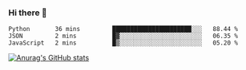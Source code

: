 ### Hi there 👋
<!--START_SECTION:waka-->

```text
Python       36 mins         ██████████████████████░░░   88.44 %
JSON         2 mins          █▓░░░░░░░░░░░░░░░░░░░░░░░   06.35 %
JavaScript   2 mins          █▒░░░░░░░░░░░░░░░░░░░░░░░   05.20 %
```

<!--END_SECTION:waka-->
[![Anurag's GitHub stats](https://github-readme-stats.vercel.app/api?username=Kevinbarrero)](https://github.com/anuraghazra/github-readme-stats)
<!--
**Kevinbarrero/Kevinbarrero** is a ✨ _special_ ✨ repository because its `README.md` (this file) appears on your GitHub profile.

Here are some ideas to get you started:

- 🔭 I’m currently working on ...
- 🌱 I’m currently learning ...
- 👯 I’m looking to collaborate on ...
- 🤔 I’m looking for help with ...
- 💬 Ask me about ...
- 📫 How to reach me: ...
- 😄 Pronouns: ...
- ⚡ Fun fact: ...

-->


